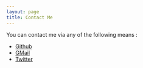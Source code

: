 ```yaml
---
layout: page
title: Contact Me
---		
```

You can contact me via any of the following means :

* [Github](http://github.com/captn3m0)
* [GMail](mailto:capt.n3m0@gmail.com)
* [Twitter](https://twitter.com/captn3m0)
